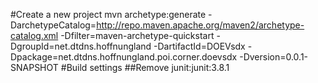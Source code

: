 #Create a new project
mvn archetype:generate -DarchetypeCatalog=http://repo.maven.apache.org/maven2/archetype-catalog.xml -Dfilter=maven-archetype-quickstart -DgroupId=net.dtdns.hoffnungland -DartifactId=DOEVsdx -Dpackage=net.dtdns.hoffnungland.poi.corner.doevsdx -Dversion=0.0.1-SNAPSHOT
#Build settings
##Remove junit:junit:3.8.1